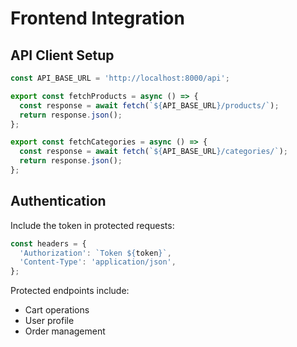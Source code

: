 # Frontend Integration

## API Client Setup

```typescript
const API_BASE_URL = 'http://localhost:8000/api';

export const fetchProducts = async () => {
  const response = await fetch(`${API_BASE_URL}/products/`);
  return response.json();
};

export const fetchCategories = async () => {
  const response = await fetch(`${API_BASE_URL}/categories/`);
  return response.json();
};
```

## Authentication
Include the token in protected requests:
```typescript
const headers = {
  'Authorization': `Token ${token}`,
  'Content-Type': 'application/json',
};
```

Protected endpoints include:
- Cart operations
- User profile
- Order management